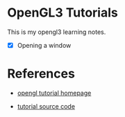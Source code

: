 # OpenGL3 Tutorials

This is my opengl3 learning notes.

- [x] Opening a window


# References
* [opengl tutorial homepage](http://www.opengl-tutorial.org/)

* [tutorial source code](https://github.com/opengl-tutorials/ogl)
